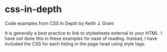 # css-in-depth
Code examples from CSS In Depth by Keith J. Grant

It is generally a best practice to link to stylesheets external to your HTML. I have not done this in these examples for ease of reading. Instead, I have included the CSS for each listing in the page head using style tags.
